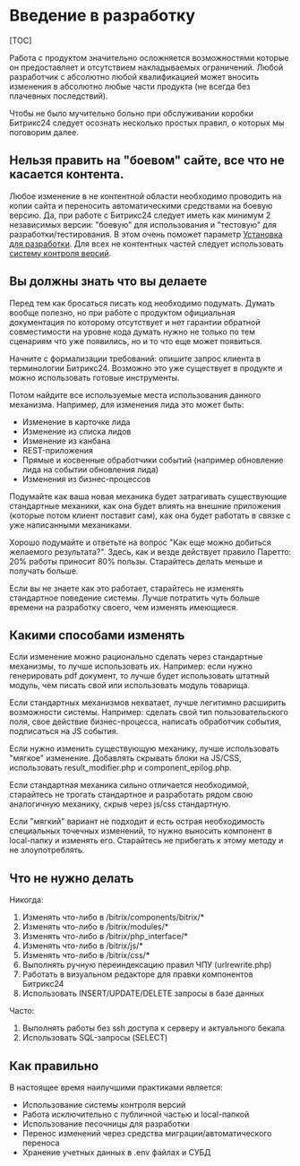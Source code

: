 # Введение в разработку

[TOC]

Работа с продуктом значительно осложняется возможностями которые он предоставляет и отсутствием накладываемых ограничений. Любой разработчик с абсолютно любой квалификацией может вносить изменения в абсолютно любые части продукта (не всегда без плачевных последствий).

Чтобы не было мучительно больно при обслуживании коробки Битрикс24 следует осознать несколько простых правил, о которых мы поговорим далее.

## Нельзя править на "боевом" сайте, все что не касается контента.

Любое изменение в не контентной области необходимо проводить на копии сайта и переносить автоматическими средствами на боевую версию. Да, при работе с Битрикс24 следует иметь как минимум 2 независимых версии: "боевую" для использования и "тестовую" для разработки/тестирования. В этом очень поможет параметр [Установка для разработки](https://dev.1c-bitrix.ru/learning/course/index.php?COURSE_ID=135&LESSON_ID=8471). Для всех не контентных частей следует использовать [систему контроля версий](GIT).

## Вы должны знать что вы делаете

Перед тем как бросаться писать код необходимо подумать. Думать вообще полезно, но при работе с продуктом официальная документация по которому отсутствует и нет гарантии обратной совместимости на уровне кода думать нужно не только по тем сценариям что уже появились, но и то что еще может появиться.

Начните с формализации требований: опишите запрос клиента в терминологии Битрикс24. Возможно это уже существует в продукте и можно использовать готовые инструменты. 

Потом найдите все используемые места использования данного механизма. Например, для изменения лида это может быть: 
* Изменение в карточке лида
* Изменение из списка лидов
* Изменение из канбана
* REST-приложения
* Прямые и косвенные обработчики событий (например обновление лида на событии обновления лида)
* Изменения из бизнес-процессов

Подумайте как ваша новая механика будет затрагивать существующие стандартные механики, как она будет влиять на внешние приложения (которые потом клиент поставит сам), как она будет работать в связке с уже написанными механиками.

Хорошо подумайте и ответьте на вопрос "Как еще можно добиться желаемого результата?". Здесь, как и везде действует правило Паретто: 20% работы приносит 80% пользы. Старайтесь делать меньше и получать больше.

Если вы не знаете как это работает, старайтесь не изменять стандартное поведение системы. Лучше потратить чуть больше времени на разработку своего, чем изменять имеющиеся.

## Какими способами изменять

Если изменение можно рационально сделать через стандартные механизмы, то лучше использовать их. Например: если нужно генерировать pdf документ, то лучше будет использовать штатный модуль, чем писать свой или использовать модуль товарища. 

Если стандартных механизмов нехватает, лучше легитимно расширить возможности системы. Например: сделать свой тип пользовательского поля, свое действие бизнес-процесса, написать обработчик события, подписаться на JS события.

Если нужно изменить существующую механику, лучше использовать "мягкое" изменение. Добавлять скрывать блоки на JS/CSS, использовать result_modifier.php и component_epilog.php.

Если стандартная механика сильно отличается необходимой, старайтесь не трогать стандартное и разработать рядом свою аналогичную механику, скрыв через js/css стандартную.

Если "мягкий" вариант не подходит и есть острая необходимость специальных точечных изменений, то нужно выносить компонент в local-папку и изменять его. Старайтесь не прибегать к этому методу и не злоупотреблять.

## Что не нужно делать

Никогда:
1. Изменять что-либо в /bitrix/components/bitrix/*
2. Изменять что-либо в /bitrix/modules/*
3. Изменять что-либо в /bitrix/php_interface/*
4. Изменять что-либо в /bitrix/js/*
5. Изменять что-либо в /bitrix/css/*
6. Выполнять ручную переиндексацию правил ЧПУ (urlrewrite.php)
7. Работать в визуальном редакторе для правки компонентов Битрикс24
8. Использовать INSERT/UPDATE/DELETE запросы в базе данных

Часто: 
1. Выполнять работы без ssh доступа к серверу и актуального бекапа
2. Использовать SQL-запросы (SELECT)


## Как правильно

В настоящее время наилучшими практиками является:

* Использование системы контроля версий
* Работа исключительно с публичной частью и local-папкой
* Использование песочницы для разработки
* Перенос изменений через средства миграции/автоматического переноса
* Хранение учетных данных в .env файлах и СУБД
